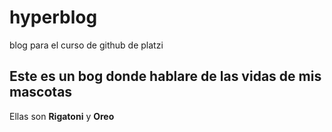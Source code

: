 # hyperblog
blog para el curso de github de platzi
## Este es un bog donde hablare de las vidas de mis mascotas
Ellas son **Rigatoni** y **Oreo**
